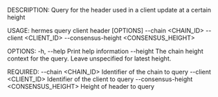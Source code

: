 DESCRIPTION:
Query for the header used in a client update at a certain height

USAGE:
    hermes query client header [OPTIONS] --chain <CHAIN_ID> --client <CLIENT_ID> --consensus-height <CONSENSUS_HEIGHT>

OPTIONS:
    -h, --help               Print help information
        --height <HEIGHT>    The chain height context for the query. Leave unspecified for latest
                             height.

REQUIRED:
        --chain <CHAIN_ID>                       Identifier of the chain to query
        --client <CLIENT_ID>                     Identifier of the client to query
        --consensus-height <CONSENSUS_HEIGHT>    Height of header to query
